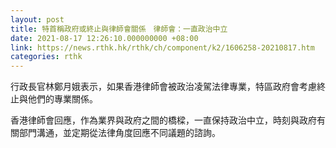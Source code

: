 ```yaml
---
layout: post
title: 特首稱政府或終止與律師會關係　律師會：一直政治中立
date: 2021-08-17 12:26:10.000000000 +08:00
link: https://news.rthk.hk/rthk/ch/component/k2/1606258-20210817.htm
categories: rthk
---
```


行政長官林鄭月娥表示，如果香港律師會被政治凌駕法律專業，特區政府會考慮終止與他們的專業關係。

香港律師會回應，作為業界與政府之間的橋樑，一直保持政治中立，時刻與政府有關部門溝通，並定期從法律角度回應不同議題的諮詢。
